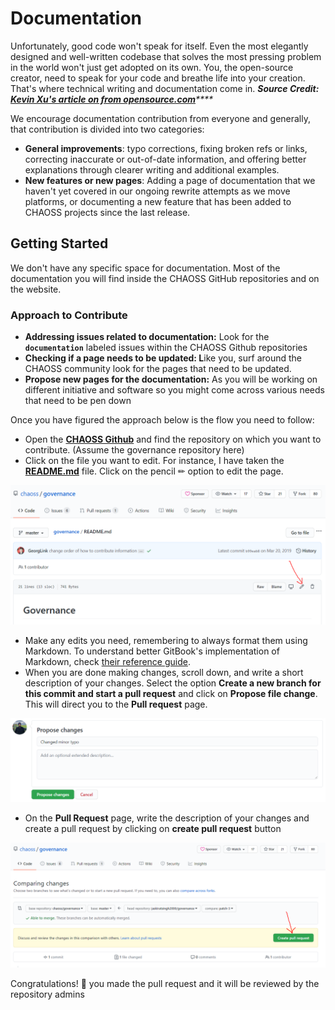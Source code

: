 # Documentation

Unfortunately, good code won't speak for itself. Even the most elegantly designed and well-written codebase that solves the most pressing problem in the world won't just get adopted on its own. You, the open-source creator, need to speak for your code and breathe life into your creation. That's where technical writing and documentation come in. _**Source Credit:**_ [_**Kevin Xu's article on from opensource.com**_](https://opensource.com/article/20/3/documentation)_\*\*\*\*_

We encourage documentation contribution from everyone and generally, that contribution is divided into two categories:

* **General improvements**: typo corrections, fixing broken refs or links, correcting inaccurate or out-of-date information, and offering better explanations through clearer writing and additional examples.
* **New features or new pages**: Adding a page of documentation that we haven't yet covered in our ongoing rewrite attempts as we move platforms, or documenting a new feature that has been added to CHAOSS projects since the last release.

## Getting Started

We don't have any specific space for documentation. Most of the documentation you will find inside the CHAOSS GitHub repositories and on the website.

### Approach to Contribute

* **Addressing issues related to documentation:** Look for the **`documentation`** labeled issues within the CHAOSS Github repositories
* **Checking if a page needs to be updated: L**ike you, surf around the CHAOSS community look for the pages that need to be updated.
* **Propose new pages for the documentation:** As you will be working on different initiative and software so you might come across various needs that need to be pen down

Once you have figured the approach below is the flow you need to follow:

* Open the [**CHAOSS Github**](https://github.com/chaoss) and find the repository on which you want to contribute. \(Assume the governance repository here\)
* Click on the file you want to edit. For instance, I have taken the [**README.md**](https://github.com/chaoss/governance/blob/master/README.md) file. Click on the pencil ✏ option to edit the page.

![](../.gitbook/assets/2%20%281%29.png)

* Make any edits you need, remembering to always format them using Markdown. To understand better GitBook's implementation of Markdown, check [their reference guide](https://docs.gitbook.com/content-editing/markdown).
*  When you are done making changes, scroll down, and write a short description of your changes. Select the option **Create a new branch for this commit and start a pull request** and click on **Propose file change**. This will direct you to the **Pull request** page.

![](../.gitbook/assets/22.png)

* On the **Pull Request** page, write the description of your changes and create a pull request by clicking on **create pull request** button

![](../.gitbook/assets/222.png)

Congratulations! 🎉 you made the pull request and it will be reviewed by the repository admins

